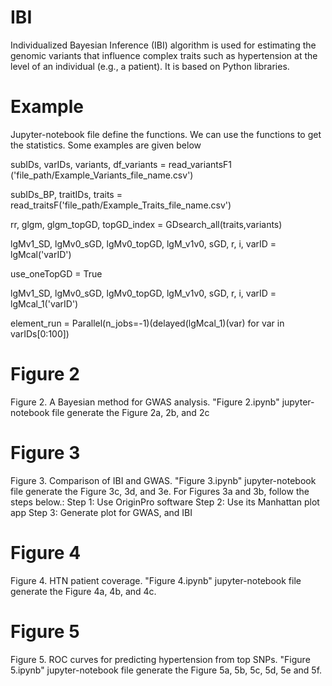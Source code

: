 # IBI
Individualized Bayesian Inference (IBI) algorithm is used for estimating the genomic variants that influence complex traits such as hypertension at the level of an individual (e.g., a patient). It is based on Python libraries.

# Example
Jupyter-notebook file define the functions. We can use the functions to get the statistics. Some examples are given below

subIDs, varIDs, variants, df_variants = read_variantsF1 ('file_path/Example_Variants_file_name.csv')

subIDs_BP, traitIDs, traits = read_traitsF('file_path/Example_Traits_file_name.csv')

rr, glgm, glgm_topGD, topGD_index = GDsearch_all(traits,variants) 

lgMv1_SD, lgMv0_sGD, lgMv0_topGD, lgM_v1v0, sGD, r, i, varID = lgMcal('varID')

use_oneTopGD = True

lgMv1_SD, lgMv0_sGD, lgMv0_topGD, lgM_v1v0, sGD, r, i, varID = lgMcal_1('varID')

element_run = Parallel(n_jobs=-1)(delayed(lgMcal_1)(var) for var in varIDs[0:100]) 

# Figure 2
Figure 2. A Bayesian method for GWAS analysis. "Figure 2.ipynb" jupyter-notebook file  generate the Figure 2a, 2b, and 2c

# Figure 3
Figure 3. Comparison of IBI and GWAS. "Figure 3.ipynb" jupyter-notebook file  generate the Figure 3c, 3d, and 3e.
For Figures 3a and 3b, follow the steps below.:
  Step 1: Use OriginPro software 
  Step 2: Use its Manhattan plot app 
  Step 3: Generate plot for GWAS, and IBI

# Figure 4
Figure 4. HTN patient coverage. "Figure 4.ipynb" jupyter-notebook file  generate the Figure 4a, 4b, and 4c.

# Figure 5
Figure 5. ROC curves for predicting hypertension from top SNPs. "Figure 5.ipynb" jupyter-notebook file  generate the Figure 5a, 5b, 5c, 5d, 5e and 5f.
